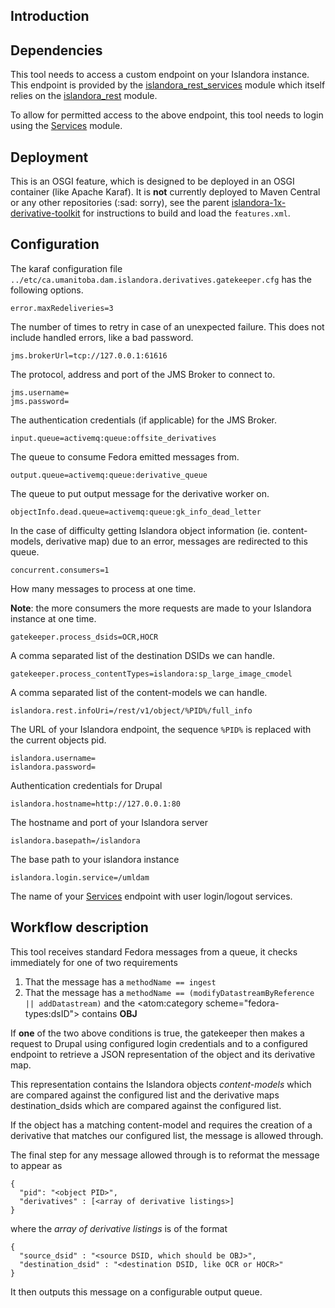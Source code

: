 ## Introduction


## Dependencies
This tool needs to access a custom endpoint on your Islandora instance. This endpoint is provided by the [islandora_rest_services](https://github.com/uml-digitalinitiatives/islandora_rest_services) module which itself relies on the [islandora_rest](https://github.com/discoverygarden/islandora_rest) module.

To allow for permitted access to the above endpoint, this tool needs to login using the [Services](https://www.drupal.org/project/services) module.

## Deployment
This is an OSGI feature, which is designed to be deployed in an OSGI container (like Apache Karaf).
It is **not** currently deployed to Maven Central or any other repositories (:sad: sorry), see the parent [islandora-1x-derivative-toolkit](https://github.com/whikloj/islandora-1x-derivative-toolkit) 
for instructions to build and load the `features.xml`.


## Configuration
The karaf configuration file `../etc/ca.umanitoba.dam.islandora.derivatives.gatekeeper.cfg` has the following options.
```
error.maxRedeliveries=3
```
The number of times to retry in case of an unexpected failure. This does not include handled errors, like a bad password.

```
jms.brokerUrl=tcp://127.0.0.1:61616
```
The protocol, address and port of the JMS Broker to connect to.

```
jms.username=
jms.password=
```
The authentication credentials (if applicable) for the JMS Broker.

```
input.queue=activemq:queue:offsite_derivatives
```
The queue to consume Fedora emitted messages from.

```
output.queue=activemq:queue:derivative_queue
```
The queue to put output message for the derivative worker on.

```
objectInfo.dead.queue=activemq:queue:gk_info_dead_letter
```
In the case of difficulty getting Islandora object information (ie. content-models, derivative map) due to an error, messages are redirected to this queue.

```
concurrent.consumers=1
```
How many messages to process at one time.

**Note**: the more consumers the more requests are made to your Islandora instance at one time.

```
gatekeeper.process_dsids=OCR,HOCR
```
A comma separated list of the destination DSIDs we can handle.

```
gatekeeper.process_contentTypes=islandora:sp_large_image_cmodel
```
A comma separated list of the content-models we can handle.

```
islandora.rest.infoUri=/rest/v1/object/%PID%/full_info
```
The URL of your Islandora endpoint, the sequence `%PID%` is replaced with the current objects pid.

```
islandora.username=
islandora.password=
```
Authentication credentials for Drupal

```
islandora.hostname=http://127.0.0.1:80
```
The hostname and port of your Islandora server

```
islandora.basepath=/islandora
```
The base path to your islandora instance

```
islandora.login.service=/umldam
```
The name of your [Services](http://www.drupal.org/project/services) endpoint with user login/logout services.


## Workflow description
This tool receives standard Fedora messages from a queue, it checks immediately for one of two requirements
  1. That the message has a `methodName == ingest`
  2. That the message has a `methodName == (modifyDatastreamByReference || addDatastream)` and the &lt;atom:category scheme="fedora-types:dsID"&gt; contains **OBJ**
  
If **one** of the two above conditions is true, the gatekeeper then makes a request to Drupal using configured login credentials and to a configured endpoint to retrieve a JSON representation of the object and its derivative map.
  
This representation contains the Islandora objects _content-models_ which are compared against the configured list and the derivative maps destination\_dsids which are compared against the configured list.
  
If the object has a matching content-model and requires the creation of a derivative that matches our configured list, the message is allowed through.
  
The final step for any message allowed through is to reformat the message to appear as
```
{ 
  "pid": "<object PID>",
  "derivatives" : [<array of derivative listings>]
}
```
where the _array of derivative listings_ is of the format
```
{
  "source_dsid" : "<source DSID, which should be OBJ>",
  "destination_dsid" : "<destination DSID, like OCR or HOCR>"
}
```
  
It then outputs this message on a configurable output queue.